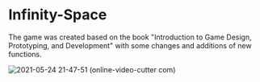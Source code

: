 # Infinity-Space
The game was created based on the book "Introduction to Game Design, Prototyping, and Development" with some changes and additions of new functions.

![2021-05-24 21-47-51 (online-video-cutter com)](https://user-images.githubusercontent.com/28685443/119350492-5df28780-bcda-11eb-913d-61ed10b9d34a.gif)

